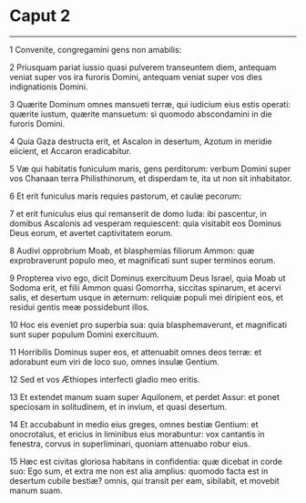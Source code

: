 # Caput 2

***

1 Convenite, congregamini gens non amabilis:

2 Priusquam pariat iussio quasi pulverem transeuntem diem, antequam veniat super vos ira furoris Domini, antequam veniat super vos dies indignationis Domini.

3 Quærite Dominum omnes mansueti terræ, qui iudicium eius estis operati: quærite iustum, quærite mansuetum: si quomodo abscondamini in die furoris Domini.

4 Quia Gaza destructa erit, et Ascalon in desertum, Azotum in meridie eiicient, et Accaron eradicabitur.

5 Væ qui habitatis funiculum maris, gens perditorum: verbum Domini super vos Chanaan terra Philisthinorum, et disperdam te, ita ut non sit inhabitator.

6 Et erit funiculus maris requies pastorum, et caulæ pecorum:

7 et erit funiculus eius qui remanserit de domo Iuda: ibi pascentur, in domibus Ascalonis ad vesperam requiescent: quia visitabit eos Dominus Deus eorum, et avertet captivitatem eorum.

8 Audivi opprobrium Moab, et blasphemias filiorum Ammon: quæ exprobraverunt populo meo, et magnificati sunt super terminos eorum.

9 Propterea vivo ego, dicit Dominus exercituum Deus Israel, quia Moab ut Sodoma erit, et filii Ammon quasi Gomorrha, siccitas spinarum, et acervi salis, et desertum usque in æternum: reliquiæ populi mei diripient eos, et residui gentis meæ possidebunt illos.

10 Hoc eis eveniet pro superbia sua: quia blasphemaverunt, et magnificati sunt super populum Domini exercituum.

11 Horribilis Dominus super eos, et attenuabit omnes deos terræ: et adorabunt eum viri de loco suo, omnes insulæ Gentium.

12 Sed et vos Æthiopes interfecti gladio meo eritis.

13 Et extendet manum suam super Aquilonem, et perdet Assur: et ponet speciosam in solitudinem, et in invium, et quasi desertum.

14 Et accubabunt in medio eius greges, omnes bestiæ Gentium: et onocrotalus, et ericius in liminibus eius morabuntur: vox cantantis in fenestra, corvus in superliminari, quoniam attenuabo robur eius.

15 Hæc est civitas gloriosa habitans in confidentia: quæ dicebat in corde suo: Ego sum, et extra me non est alia amplius: quomodo facta est in desertum cubile bestiæ? omnis, qui transit per eam, sibilabit, et movebit manum suam.

